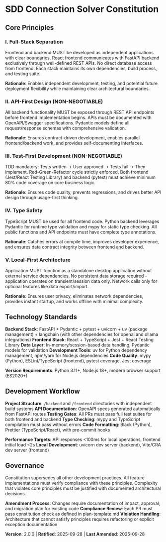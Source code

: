 <!--
Sync Impact Report:
- Version change: 1.0.0 → 2.0.0 (MAJOR: removed persistent data storage requirement)
- Modified principles: Local-First Architecture (removed SQLite requirement, session-only data)
- Modified sections: Technology Standards (removed SQLite, updated to in-memory/session data)
- Templates requiring updates: 
  ✅ constitution.md (this file) - completed
  ✅ plan-template.md - removed database directory, updated constitution check and version reference
  ✅ spec-template.md - reviewed, no changes needed (business-focused)
  ✅ tasks-template.md - removed SQLite setup tasks, updated task numbering and dependencies
- Follow-up TODOs: None - all database references removed
-->

# SDD Connection Solver Constitution

## Core Principles

### I. Full-Stack Separation
Frontend and backend MUST be developed as independent applications with clear boundaries. React frontend communicates with FastAPI backend exclusively through well-defined REST APIs. No direct database access from frontend. Each stack maintains its own dependencies, build process, and testing suite.

**Rationale**: Enables independent development, testing, and potential future deployment flexibility while maintaining clear architectural boundaries.

### II. API-First Design (NON-NEGOTIABLE)
All backend functionality MUST be exposed through REST API endpoints before frontend implementation begins. APIs must be documented with OpenAPI/Swagger specifications. Pydantic models define all request/response schemas with comprehensive validation.

**Rationale**: Ensures contract-driven development, enables parallel frontend/backend work, and provides self-documenting interfaces.

### III. Test-First Development (NON-NEGOTIABLE)
TDD mandatory: Tests written → User approved → Tests fail → Then implement. Red-Green-Refactor cycle strictly enforced. Both frontend (Jest/React Testing Library) and backend (pytest) must achieve minimum 80% code coverage on core business logic.

**Rationale**: Ensures code quality, prevents regressions, and drives better API design through usage-first thinking.

### IV. Type Safety
TypeScript MUST be used for all frontend code. Python backend leverages Pydantic for runtime type validation and mypy for static type checking. All public functions and API endpoints must have complete type annotations.

**Rationale**: Catches errors at compile time, improves developer experience, and ensures data contract integrity between frontend and backend.

### V. Local-First Architecture
Application MUST function as a standalone desktop application without external service dependencies. No persistent data storage required - application operates on transient/session data only. Network calls only for optional features like data export/import.

**Rationale**: Ensures user privacy, eliminates network dependencies, provides instant startup, and works offline with minimal complexity.

## Technology Standards

**Backend Stack**: FastAPI + Pydantic + pytest + uvicorn + uv (package management) + langchain (with other dependencies for openai and ollama integrations)
**Frontend Stack**: React + TypeScript + Jest + React Testing Library
**Data Layer**: In-memory/session-based data handling, Pydantic models for validation
**Development Tools**: uv for Python dependency management, npm/yarn for Node.js dependencies
**Code Quality**: mypy (Python), ESLint/TypeScript (frontend), pytest coverage, Jest coverage

**Version Requirements**: Python 3.11+, Node.js 18+, modern browser support (ES2020+)

## Development Workflow

**Project Structure**: `/backend` and `/frontend` directories with independent build systems
**API Documentation**: OpenAPI specs generated automatically from FastAPI routes
**Testing Gates**: All PRs must pass full test suites for both frontend and backend
**Type Checking**: mypy and TypeScript compilation must pass without errors
**Code Formatting**: Black (Python), Prettier (TypeScript/React), with pre-commit hooks

**Performance Targets**: API responses <100ms for local operations, frontend initial load <2s
**Local Development**: uvicorn dev server (backend), Vite/CRA dev server (frontend)

## Governance

Constitution supersedes all other development practices. All feature implementations must verify compliance with these principles. Complexity that violates core principles must be justified with documented architectural decisions.

**Amendment Process**: Changes require documentation of impact, approval, and migration plan for existing code
**Compliance Review**: Each PR must pass constitution check as defined in plan-template.md
**Violation Handling**: Architecture that cannot satisfy principles requires refactoring or explicit exception documentation

**Version**: 2.0.0 | **Ratified**: 2025-09-28 | **Last Amended**: 2025-09-28